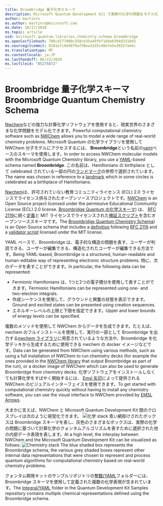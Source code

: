 ```yaml
---
title: Broombridge 量子化学スキーマ
description: Microsoft Quantum Development Kit で実際の化学の問題をモデル化するために使用される Broombridge quantum の化学スキーマの概要。
author: martinro
ms.author: martinro@microsoft.com
ms.date: 10/17/2018
ms.topic: article
uid: microsoft.quantum.libraries.chemistry.schema.broombridge
ms.openlocfilehash: 708c4277080c358cb35a49fbf1dde0394d331043
ms.sourcegitcommit: 0181e7c9e98f9af30ea32d3cd8e7e5e30257a4dc
ms.translationtype: MT
ms.contentlocale: ja-JP
ms.lasthandoff: 06/23/2020
ms.locfileid: "85275872"
---
```

# <a name="broombridge-quantum-chemistry-schema"></a><span data-ttu-id="427c8-103">Broombridge 量子化学スキーマ</span><span class="sxs-lookup"><span data-stu-id="427c8-103">Broombridge Quantum Chemistry Schema</span></span> # 

<span data-ttu-id="427c8-104">[Nwchem](http://www.nwchem-sw.org/)などの強力な計算化学ソフトウェアを使用すると、現実世界のさまざまな化学問題をモデル化できます。</span><span class="sxs-lookup"><span data-stu-id="427c8-104">Powerful computational chemistry software such as [NWChem](http://www.nwchem-sw.org/) allows you to model a wide range of real-world chemistry problems.</span></span> <span data-ttu-id="427c8-105">Microsoft Quantum の化学ライブラリを使用して NWChem 分子モデルにアクセスするには、 **Broombridge**という名前の[yaml](https://en.wikipedia.org/wiki/YAML)ベースのスキーマを使用します。</span><span class="sxs-lookup"><span data-stu-id="427c8-105">In order to access NWChem molecular models with the Microsoft Quantum Chemistry library, you use a [YAML](https://en.wikipedia.org/wiki/YAML)-based schema named **Broombridge**.</span></span> <span data-ttu-id="427c8-106">この名前は、Hamiltonians の birthplace として celebrated されている一部の円の[ランドマーク](https://en.wikipedia.org/wiki/Broom_Bridge)の参照で選択されています。</span><span class="sxs-lookup"><span data-stu-id="427c8-106">The name was chosen in reference to a [landmark](https://en.wikipedia.org/wiki/Broom_Bridge) which in some circles is celebrated as a birthplace of Hamiltonians.</span></span> 

<span data-ttu-id="427c8-107">[Nwchem](https://github.com/nwchemgit/nwchem)は、許可されていない教育コミュニティライセンス (ECL) 2.0 ライセンスでライセンス供与されたオープンソースプロジェクトです。</span><span class="sxs-lookup"><span data-stu-id="427c8-107">[NWChem](https://github.com/nwchemgit/nwchem) is an Open Source project licensed under the permissive Educational Community License (ECL) 2.0 license.</span></span> <span data-ttu-id="427c8-108">[Broombridge Quantum の化学スキーマ](https://docs.microsoft.com/quantum/libraries/chemistry/schema/spec_v_0_2)) は、 [RFC 2119](https://tools.ietf.org/html/rfc2119)に続く[定義](https://raw.githubusercontent.com/Microsoft/Quantum/master/Chemistry/Schema/broombridge-0.1.schema.json)と MIT ライセンスでライセンスされた[検証スクリプト](https://raw.githubusercontent.com/Microsoft/Quantum/master/Chemistry/Schema/validator.py)を含むオープンソーススキーマです。</span><span class="sxs-lookup"><span data-stu-id="427c8-108">The [Broombridge Quantum Chemistry Schema](https://docs.microsoft.com/quantum/libraries/chemistry/schema/spec_v_0_2)) is an Open Source schema that includes a [definition](https://raw.githubusercontent.com/Microsoft/Quantum/master/Chemistry/Schema/broombridge-0.1.schema.json) following [RFC 2119](https://tools.ietf.org/html/rfc2119) and a [validator script](https://raw.githubusercontent.com/Microsoft/Quantum/master/Chemistry/Schema/validator.py) licensed under the MIT license.</span></span> 

<span data-ttu-id="427c8-109">YAML ベースで、Broombridge は、電子的な構造の問題を表す、ユーザーが判読できる、ユーザーが編集できる、構造化されたユーザーが編集できる方法です。</span><span class="sxs-lookup"><span data-stu-id="427c8-109">Being YAML-based, Broombridge is a structured, human-readable and human-editable way of representing electronic structure problems.</span></span> <span data-ttu-id="427c8-110">特に、次のデータを表すことができます。</span><span class="sxs-lookup"><span data-stu-id="427c8-110">In particular, the following data can be represented:</span></span>
- <span data-ttu-id="427c8-111">Fermionic Hamiltonians は、1つと2つの電子積分を使用して表すことができます。</span><span class="sxs-lookup"><span data-stu-id="427c8-111">Fermionic Hamiltonians can be represented using one- and two-electron integrals.</span></span>
- <span data-ttu-id="427c8-112">作成シーケンスを使用して、グラウンドと興奮の状態を表示できます。</span><span class="sxs-lookup"><span data-stu-id="427c8-112">Ground and excited states can be presented using creation sequences.</span></span>
- <span data-ttu-id="427c8-113">エネルギーレベルの上限と下限を指定できます。</span><span class="sxs-lookup"><span data-stu-id="427c8-113">Upper and lower bounds of energy levels can be specified.</span></span>

<span data-ttu-id="427c8-114">複数のメソッドを使用して NWChem からデータを生成できます。たとえば、nwchem のフルインストールを使用して、実行の一部として Broombridge を出力する[nwchem ライブラリ](https://github.com/nwchemgit/nwchem/tree/master/QA/chem_library_tests)に用意されているような方法や、Broombridge を化学デッキから生成するために使用できる nwchem の docker イメージなどです。</span><span class="sxs-lookup"><span data-stu-id="427c8-114">Data can be generated from NWChem using various methods, such as using a full installation of NWChem to run chemistry decks (for example the ones provided in the [NWChem library](https://github.com/nwchemgit/nwchem/tree/master/QA/chem_library_tests) that output Broombridge as part of the run), or a docker image of NWChem which can also be used to generate Broombridge from chemistry decks.</span></span> <span data-ttu-id="427c8-115">化学ソフトウェアをインストールしなくても計算化学をすばやく開始するには、 [Emsl 矢印](https://arrows.emsl.pnnl.gov/api/qsharp_chem)によって提供される NWChem のビジュアルインターフェイスを使用できます。</span><span class="sxs-lookup"><span data-stu-id="427c8-115">To get started with computational chemistry quickly without having to install any chemistry software, you can use the visual interface to NWChem provided by [EMSL Arrows](https://arrows.emsl.pnnl.gov/api/qsharp_chem).</span></span>

<span data-ttu-id="427c8-116">大まかに言えば、NWChem と Microsoft Quantum Development Kit 間のクロスプレイは次のように視覚化できます。 ![ 化学 stack ](~/media/broombridge.png) 青い網掛けされたボックスは Broombridge スキーマを表し、灰色のさまざまなボックスは、実際の化学の問題に基づいて計算化学のクォンタムアルゴリズムを表すために選択された他の内部データ表現を表します。</span><span class="sxs-lookup"><span data-stu-id="427c8-116">At a high level, the interplay between NWChem and the Microsoft Quantum Development Kit can be visualized as follows: ![Chemistry stack](~/media/broombridge.png) The blue shaded box represents the Broombridge schema, the various grey shaded boxes represent other internal data representations that were chosen to represent and process quantum algorithms for computational chemistry based on real-world chemistry problems.</span></span>

<span data-ttu-id="427c8-117">クォンタム開発キットのサンプルリポジトリの[整数/YAML](https://github.com/microsoft/Quantum/tree/master/samples/chemistry/IntegralData/YAML)フォルダーには、Broombridge スキーマを使用して定義された複数の化学表現が含まれています。</span><span class="sxs-lookup"><span data-stu-id="427c8-117">The [Integral/YAML](https://github.com/microsoft/Quantum/tree/master/samples/chemistry/IntegralData/YAML) folder in the Quantum Development Kit Samples repository contains multiple chemical representations defined using the Broombridge schema.</span></span>
